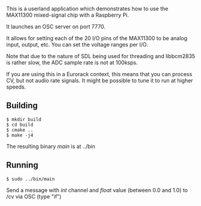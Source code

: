 
This is a userland application which demonstrates how to use the MAX11300
mixed-signal chip with a Raspberry Pi.

It launches an OSC server on port 7770.

It allows for setting each of the 20 I/O pins of the MAX11300 to be
analog input, output, etc. You can set the voltage ranges per I/O.

Note that due to the nature of SDL being used for threading and libbcm2835
is rather slow, the ADC sample rate is not at 100ksps.

If you are using this in a Eurorack context, this means that you can process
CV, but not audio rate signals. It might be possible to tune it to run at
higher speeds.



## Building

```
$ mkdir build
$ cd build
$ cmake ..
$ make -j4
```

The resulting binary *main* is at ../bin

## Running

```
$ sudo ../bin/main
```

Send a message with *int* channel and *float* value (between 0.0 and 1.0) to /cv via OSC (type "if")